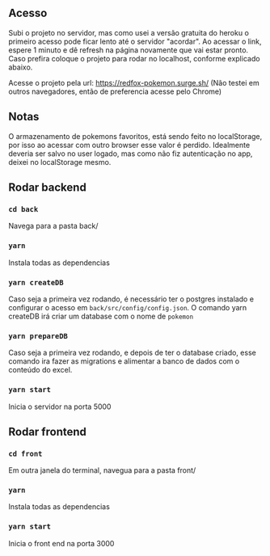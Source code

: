 ## Acesso

Subi o projeto no servidor, mas como usei a versão gratuita do heroku o primeiro acesso pode ficar lento até o servidor "acordar".
Ao acessar o link, espere 1 minuto e dê refresh na página novamente que vai estar pronto.
Caso prefira coloque o projeto para rodar no localhost, conforme explicado abaixo.

Acesse o projeto pela url: https://redfox-pokemon.surge.sh/ (Não testei em outros navegadores, então de preferencia acesse pelo Chrome)

## Notas

O armazenamento de pokemons favoritos, está sendo feito no localStorage, por isso ao acessar com outro browser esse valor é perdido. Idealmente deveria ser salvo no user logado, mas como não fiz autenticação no app, deixei no localStorage mesmo.

## Rodar backend

### `cd back`

Navega para a pasta back/

### `yarn`

Instala todas as dependencias

### `yarn createDB`

Caso seja a primeira vez rodando, é necessário ter o postgres instalado e configurar o acesso em `back/src/config/config.json`. O comando yarn createDB irá criar um database com o nome de `pokemon`

### `yarn prepareDB`

Caso seja a primeira vez rodando, e depois de ter o database criado, esse comando ira fazer as migrations e alimentar a banco de dados com o conteúdo do excel.

### `yarn start`

Inicia o servidor na porta 5000

## Rodar frontend

### `cd front`

Em outra janela do terminal, navegua para a pasta front/

### `yarn`

Instala todas as dependencias

### `yarn start`

Inicia o front end na porta 3000
